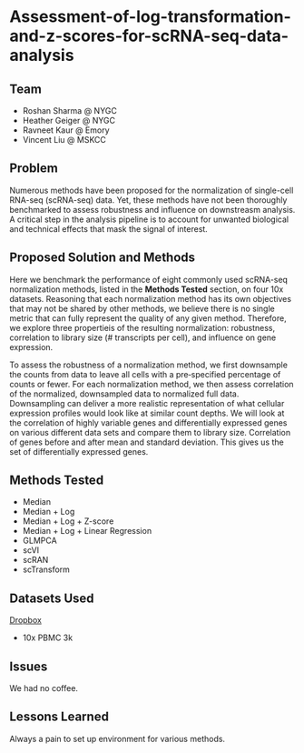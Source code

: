 # Assessment-of-log-transformation-and-z-scores-for-scRNA-seq-data-analysis

## Team
* Roshan Sharma @ NYGC
* Heather Geiger @ NYGC
* Ravneet Kaur @ Emory
* Vincent Liu @ MSKCC

## Problem
Numerous methods have been proposed for the normalization of single-cell RNA-seq (scRNA-seq) data. Yet, these methods have not been thoroughly benchmarked to assess robustness and influence on downstreasm analysis. A critical step in the analysis pipeline is to account for unwanted biological and technical effects that mask the signal of interest.

## Proposed Solution and Methods
Here we benchmark the performance of eight commonly used scRNA-seq normalization methods, listed in the **Methods Tested** section, on four 10x datasets. Reasoning that each normalization method has its own objectives that may not be shared by other methods, we believe there is no single metric that can fully represent the quality of any given method. Therefore, we explore three propertieis of the resulting normalization: robustness, correlation to library size (# transcripts per cell), and influence on gene expression.

To assess the robustness of a normalization method, we first downsample the counts from data to leave all cells with a pre‐specified percentage of counts or fewer. For each normalization method, we then assess correlation of the normalized, downsampled data to normalized full data. Downsampling can deliver a more realistic representation of what cellular expression profiles would look like at similar count depths. We will look at the correlation of highly variable genes and differentially expressed genes on various different data sets and compare them to library size. Correlation of genes before and after mean and standard deviation. This gives us the set of differentially expressed genes.



## Methods Tested
* Median
* Median + Log
* Median + Log + Z-score
* Median + Log + Linear Regression
* GLMPCA
* scVI
* scRAN
* scTransform

## Datasets Used
[Dropbox](https://www.dropbox.com/sh/4uk9bdtk5t8ud7z/AAAZBJmMAw6IPt_qcaLVcCtYa?dl=0)
* 10x PBMC 3k

## Issues
We had no coffee.

## Lessons Learned
Always a pain to set up environment for various methods.
